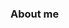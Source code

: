 ### About me

<!--
**mkiang/mkiang** is a ✨ _special_ ✨ repository because its `README.md` (this file) appears on your GitHub profile.

** Recent projects **

- [COVID-19 and airline testing strategies](https://github.com/mkiang/airline_testing_strategies) in _The Lancet Infectious Diseases_

** Bio **

- [Personal website: mathewkiang.com](https://mathewkiang.com)
- My [CV](https://mathewkiang.com/assets/mkiangcv.pdf)
- My (infrequently used) [Twitter (@mathewkiang)](https://twitter.com/mathewkiang)

-->
